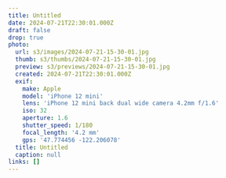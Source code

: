 ```yaml
---
title: Untitled
date: 2024-07-21T22:30:01.000Z
draft: false
drop: true
photo:
  url: s3/images/2024-07-21-15-30-01.jpg
  thumb: s3/thumbs/2024-07-21-15-30-01.jpg
  preview: s3/previews/2024-07-21-15-30-01.jpg
  created: 2024-07-21T22:30:01.000Z
  exif:
    make: Apple
    model: 'iPhone 12 mini'
    lens: 'iPhone 12 mini back dual wide camera 4.2mm f/1.6'
    iso: 32
    aperture: 1.6
    shutter_speed: 1/180
    focal_length: '4.2 mm'
    gps: '47.774456 -122.206078'
  title: Untitled
  caption: null
links: []
---
```


